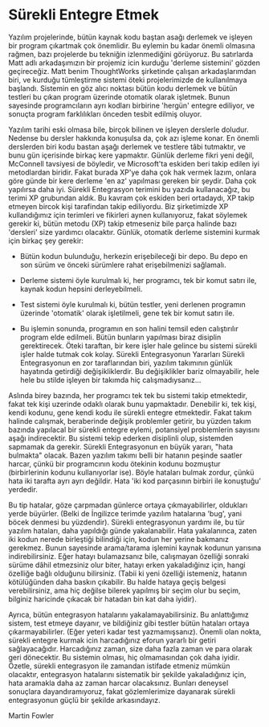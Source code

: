 # Sürekli Entegre Etmek

Yazılım projelerinde, bütün kaynak kodu baştan asağı derlemek ve
işleyen bir program çıkartmak çok önemlidir. Bu eylemin bu kadar
önemli olmasına rağmen, bazı projelerde bu tekniğin izlenmediğini
görüyoruz. Bu satırlarda Matt adlı arkadaşımızın bir projemiz icin
kurduğu 'derleme sistemini' gözden geçireceğiz. Matt benim
ThoughtWorks şirketinde çalışan arkadaşlarımdan biri, ve kurduğu
tümleştirme sistemi öteki projelerimizde de kullanılmaya
başlandı. Sistemin en göz alıcı noktası bütün kodu derlemek ve bütün
testleri bu çıkan program üzerinde otomatik olarak işletmek. Bunun
sayesinde programcıların ayrı kodları birbirine 'hergün' entegre
ediliyor, ve sonuçta program farklılıkları önceden tesbit edilmiş
oluyor.

Yazılım tarihi eski olmasa bile, birçok bilinen ve işleyen derslerle
doludur. Nedense bu dersler hakkında konuşulsa da, çok azı işleme
konar. En önemli derslerden biri kodu bastan aşağı derlemek ve
testlere tâbi tutmaktır, ve bunu gün içerisinde birkaç kere
yapmaktır. Günlük derleme fikri yeni değil, McConnell tavsiyesi de
böyledir, ve Microsoft'ta eskiden beri takip edilen iyi metodlardan
biridir. Fakat burada XP'ye daha çok hak vermek lazım, onlara göre
günde bir kere derleme 'en az' yapılması gereken bir şeydir. Daha çok
yapılırsa daha iyi.  Sürekli Entegrasyon terimini bu yazıda
kullanacağız, bu terimi XP grubundan aldık. Bu kavram çok eskiden beri
ortadaydı, XP takip etmeyen bircok kişi tarafindan takip
ediliyordu. Biz şirketimizde XP kullandığımız için terimleri ve
fikirleri aynen kullanıyoruz, fakat söylemek gerekir ki, bütün metodu
(XP) takip etmeseniz bile parça halinde bazı 'dersleri' size yardımcı
olacaktır.  Günlük, otomatik derleme sistemini kurmak için birkaç şey
gerekir:

* Bütün kodun bulunduğu, herkezin erişebileceği bir depo. Bu depo en
son sürüm ve önceki sürümlere rahat erişebilmenizi sağlamalı.

* Derleme sistemi öyle kurulmalı ki, her programcı, tek bir komut
satırı ile, kaynak kodun hepsini derleyebilmeli.

* Test sistemi öyle kurulmalı ki, bütün testler, yeni derlenen
programın üzerinde 'otomatik' olarak işletilmeli, gene tek bir komut
satırı ile.

* Bu işlemin sonunda, programın en son halini temsil eden calıştırılır
program elde edilmeli.  Bütün bunların yapılması biraz disiplin
gerektirecek. Öteki taraftan, bir kere işler hale gelince bu sistemi
sürekli işler halde tutmak cok kolay.  Sürekli Entegrasyonun Yararları
Sürekli Entegrasyonun en zor taraflarından biri, yazılım takımının
günlük hayatında getirdiği değişikliklerdir. Bu değişiklikler bariz
olmayabilir, hele hele bu stilde işleyen bir takımda hiç
calışmadıysanız...

Aslında birey bazında, her programcı tek tek bu sistemi takip
etmektedir, fakat tek kişi uzerinde odaklı olarak bunu
yapmaktadır. Denebilir ki, tek kişi, kendi kodunu, gene kendi kodu ile
sürekli entegre etmektedir. Fakat takım halinde calışmak, beraberinde
değişik problemler getirir, bu yüzden takım bazında yapılacal bir
sürekli entegre eylemi, potansiyel problemlerin sayısını aşağı
indirecektir. Bu sistemi tekip ederken disiplinli olup, sistemden
sapmamak da gerekir.  Sürekli Entegrasyonun en büyük yararı, "hata
bulmakta" olacak. Bazen yazılım takımı belli bir hatanın peşinde
saatler harcar, çünkü bir programcının kodu ötekinin kodunu bozmuştur
(birbirlerinin kodunu kullanıyorlar ise). Böyle hataları bulmak
zordur, çünkü hata iki tarafta ayrı ayrı değildir. Hata 'iki kod
parçasının birbiri ile konuştuğu' yerdedir.

Bu tip hatalar, göze çarpmadan günlerce ortaya çıkmayabilirler,
oldukları yerde büyürler. (Belki de İngilizce terimde yazılım
hatalarına 'bug', yani böcek denmesi bu yüzdendir).  Sürekli
entegrasyonun yardımı ile, bu tür yazılım hataları, daha yapıldığı
günde yakalanabilir. Hata yakalanınca, zaten iki kodun nerede
birleştiği bilindiği için, kodun her yerine bakmanız gerekmez. Bunun
sayesinde arama/tarama işlemini kaynak kodunun yarısına
indirebilirsiniz. Eğer hatayı bulamazsanız bile, calışmayan özelliği
sonraki sürüme dâhil etmezsiniz olur biter, hatayı erken yakaladığinız
için, hangi özelliğe bağlı olduğunu bilirsiniz. (Tabii ki yeni
özelliği istemeniz, hatanın kötülüğünden daha baskın çıkabilir. Bu
halde hataya geçiş belgesi verebilirsiniz, ama hiç değilse bilerek
yapılmış bir seçim olur bu seçim, bilginiz haricinde çıkacak bir
hatadan bin kat daha iyidir).

Ayrıca, bütün entegrasyon hatalarını yakalamayabilirsiniz. Bu
anlattığımız sistem, test etmeye dayanır, ve bildiğiniz gibi testler
bütün hataları ortaya çıkarmayabilirler. (Eğer yeteri kadar test
yazmamışsanız). Önemli olan nokta, sürekli entegre kurmak icin
harcadığınız eforun yararlı bir getiri sağlayacağıdır. Harcadığınız
zaman, size daha fazla zaman ve para olarak geri dönecektir. Bu
sistemin olması, hiç olmamasından çok daha iyidir.  Özetle, sürekli
entegrasyon ile zamandan istifade etmeniz mümkün olacaktır,
entegrasyon hatalarını sistematik bir şekilde yakaladığınız için, hata
aramakla daha az zaman harcar olacaksınız. Bunları deneysel sonuçlara
dayandıramıyoruz, fakat gözlemlerimize dayanarak sürekli entegrasyonun
güçlü bir şekilde arkasındayız.

Martin Fowler




